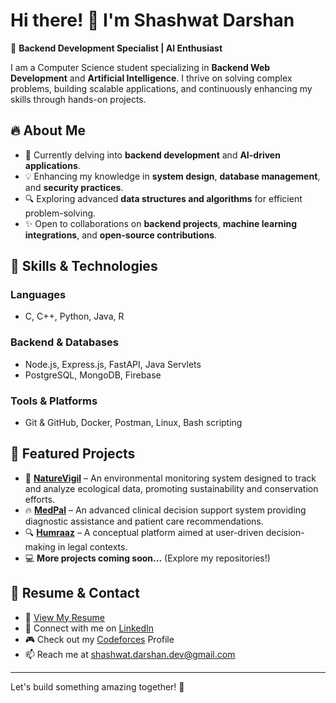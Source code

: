 # Hi there! 👋 I'm Shashwat Darshan

🚀 **Backend Development Specialist | AI Enthusiast**

I am a Computer Science student specializing in **Backend Web Development** and **Artificial Intelligence**. I thrive on solving complex problems, building scalable applications, and continuously enhancing my skills through hands-on projects.

## 🔥 About Me
- 🎯 Currently delving into **backend development** and **AI-driven applications**.
- 💡 Enhancing my knowledge in **system design**, **database management**, and **security practices**.
- 🔍 Exploring advanced **data structures and algorithms** for efficient problem-solving.
- ✨ Open to collaborations on **backend projects**, **machine learning integrations**, and **open-source contributions**.

## 🚀 Skills & Technologies
### **Languages**
- C, C++, Python, Java, R

### **Backend & Databases**
- Node.js, Express.js, FastAPI, Java Servlets
- PostgreSQL, MongoDB, Firebase

### **Tools & Platforms**
- Git & GitHub, Docker, Postman, Linux, Bash scripting

## 📌 Featured Projects
- 🌿 **[NatureVigil](https://github.com/Shashwat-Darshan/NatureVigil)** – An environmental monitoring system designed to track and analyze ecological data, promoting sustainability and conservation efforts.
- 🔥 **[MedPal](https://github.com/Shashwat-Darshan/MedPal)** – An advanced clinical decision support system providing diagnostic assistance and patient care recommendations.
- 🔍 **[Humraaz](https://github.com/Shashwat-Darshan/Humraaz_Law-Copilot-)** – A conceptual platform aimed at user-driven decision-making in legal contexts.
- 💻 **More projects coming soon...** (Explore my repositories!)

## 📜 Resume & Contact
- 📄 [View My Resume](https://drive.google.com/file/d/1yvINpTtjALoGplp3KVKpDkokAqdEzDLo/view?usp=sharing)
- 💼 Connect with me on [LinkedIn](https://www.linkedin.com/in/shashwat-darshan-b183b7260/)
- 🎮 Check out my [Codeforces](https://codeforces.com/profile/Sdking0001) Profile
- 📫 Reach me at shashwat.darshan.dev@gmail.com

---

Let's build something amazing together! 🚀

